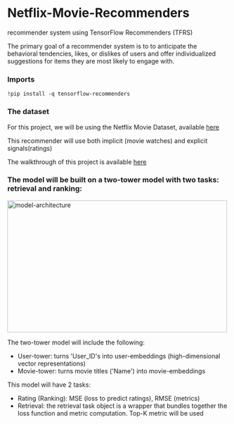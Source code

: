# Netflix-Movie-Recommenders
recommender system using TensorFlow Recommenders (TFRS)

The primary goal of a recommender system is to to anticipate the behavioral tendencies, likes, or dislikes of users and offer individualized suggestions for items they are most likely to engage with.

### Imports
```
!pip install -q tensorflow-recommenders
```

### The dataset
For this project, we will be using the Netflix Movie Dataset, available <a href="https://www.kaggle.com/datasets/rishitjavia/netflix-movie-rating-dataset?select=Netflix_Dataset_Rating.csv%5C">here</a>

This recommender will use both implicit (movie watches) and explicit signals(ratings) 

The walkthrough of this project is available <a href="https://www.joankusuma.com/post/project-movie-recommender-system-with-tensorflow-recommenders-and-netflix-dataset">here</a>

### The model will be built on a two-tower model with two tasks: retrieval and ranking:
<img src="https://static.wixstatic.com/media/81114d_67d2be126a4843e19e0ef31d5705aaeb~mv2.png" alt="model-architecture" height="300" width="500">

The two-tower model will include the following:
* User-tower: turns 'User_ID's into user-embeddings (high-dimensional vector representations)
* Movie-tower: turns movie titles ('Name') into movie-embeddings

This model will have 2 tasks:
* Rating (Ranking): MSE (loss to predict ratings), RMSE (metrics)
* Retrieval: the retrieval task object is a wrapper that bundles together the loss function and metric computation. Top-K metric will be used
